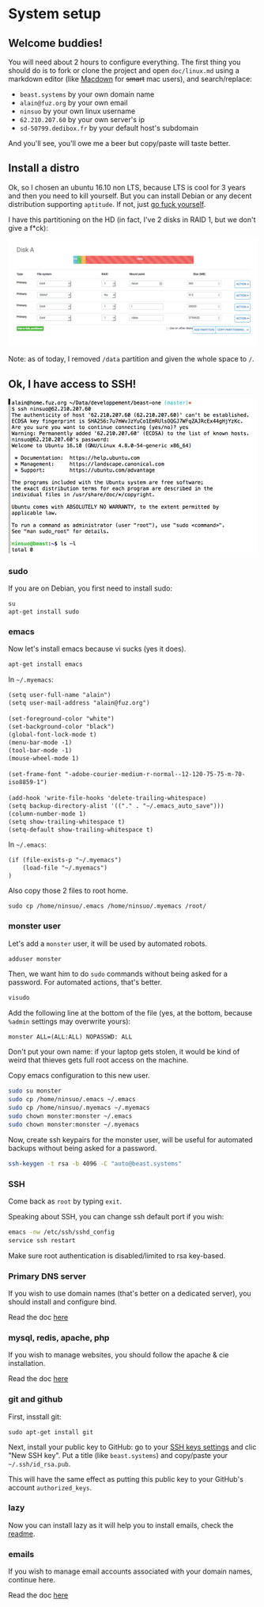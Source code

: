 # System setup

## Welcome buddies!

You will need about 2 hours to configure everything. The first thing you should do is to fork or clone the project and open `doc/linux.md` using a markdown editor (like [Macdown](https://macdown.uranusjr.com) for ~~smart~~ mac users), and search/replace:

- `beast.systems` by your own domain name
- `alain@fuz.org` by your own email
- `ninsuo` by your own linux username
- `62.210.207.60` by your own server's ip
- `sd-50799.dedibox.fr` by your default host's subdomain

And you'll see, you'll owe me a beer but copy/paste will taste better.

## Install a distro

Ok, so I chosen an ubuntu 16.10 non LTS, because LTS is cool for 3 years and then you need to kill yourself. But you can install Debian or any decent distribution supporting `aptitude`. If not, just [go fuck yourself](http://www.amishrakefight.org/gfy/).

I have this partitioning on the HD (in fact, I've 2 disks in RAID 1, but we don't give a f*ck):

![Paritioning](partitioning.png)

Note: as of today, I removed `/data` partition and given the whole space to `/`.

## Ok, I have access to SSH!

![ubuntu](ubuntu.png)

### sudo

If you are on Debian, you first need to install sudo:

```
su
apt-get install sudo
```

### emacs

Now let's install emacs because vi sucks (yes it does).

```sh
apt-get install emacs
```

In `~/.myemacs`:

```
(setq user-full-name "alain")
(setq user-mail-address "alain@fuz.org")

(set-foreground-color "white")
(set-background-color "black")
(global-font-lock-mode t)
(menu-bar-mode -1)
(tool-bar-mode -1)
(mouse-wheel-mode 1)

(set-frame-font "-adobe-courier-medium-r-normal--12-120-75-75-m-70-iso8859-1")

(add-hook 'write-file-hooks 'delete-trailing-whitespace)
(setq backup-directory-alist '(("." . "~/.emacs_auto_save")))
(column-number-mode 1)
(setq show-trailing-whitespace t)
(setq-default show-trailing-whitespace t)
```

In `~/.emacs`:

```
(if (file-exists-p "~/.myemacs")
    (load-file "~/.myemacs")
)
```

Also copy those 2 files to root home.

```
sudo cp /home/ninsuo/.emacs /home/ninsuo/.myemacs /root/
```

### monster user

Let's add a `monster` user, it will be used by automated robots.

```sh
adduser monster
```

Then, we want him to do `sudo` commands without being asked for a password. For automated actions, that's better.

```sh
visudo
```

Add the following line at the bottom of the file (yes, at the bottom, because `%admin` settings may overwrite yours):

```
monster ALL=(ALL:ALL) NOPASSWD: ALL
```

Don't put your own name: if your laptop gets stolen, it would be kind of weird that thieves gets full root access on the machine. 

Copy emacs configuration to this new user.

```sh
sudo su monster
sudo cp /home/ninsuo/.emacs ~/.emacs
sudo cp /home/ninsuo/.myemacs ~/.myemacs
sudo chown monster:monster ~/.emacs
sudo chown monster:monster ~/.myemacs
```

Now, create ssh keypairs for the monster user, will be useful for automated backups without being asked for a password.

```sh
ssh-keygen -t rsa -b 4096 -C "auto@beast.systems"
```

### SSH 

Come back as `root` by typing `exit`.

Speaking about SSH, you can change ssh default port if you wish:

```sh
emacs -nw /etc/ssh/sshd_config
service ssh restart
```

Make sure root authentication is disabled/limited to rsa key-based.

### Primary DNS server

If you wish to use domain names (that's better on a dedicated server), you should install and configure bind.

Read the doc [here](../src/Plugin/Domain/doc/README.md)

### mysql, redis, apache, php

If you wish to manage websites, you should follow the apache & cie installation.

Read the doc [here](../src/Plugin/Website/doc/README.md)

### git and github

First, insstall git:

```
sudo apt-get install git
```

Next, install your public key to GitHub: go to your [SSH keys settings](https://github.com/settings/keys) and clic "New SSH key". Put a title (like `beast.systems`) and copy/paste your `~/.ssh/id_rsa.pub`.

This will have the same effect as putting this public key to your GitHub's account `authorized_keys`.

### lazy

Now you can install lazy as it will help you to install emails, check the [readme](../README.md).

### emails

If you wish to manage email accounts associated with your domain names, continue here.

Read the doc [here](../src/Plugin/Email/doc/README.md)

